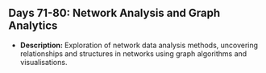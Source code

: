 ## Days 71-80: Network Analysis and Graph Analytics
- **Description:** Exploration of network data analysis methods, uncovering relationships and structures in networks using graph algorithms and visualisations.
